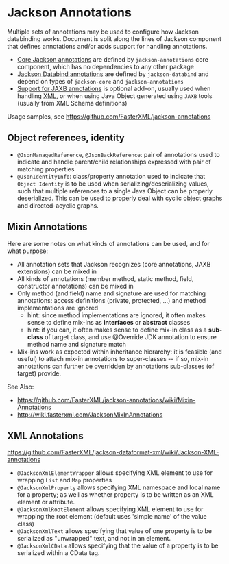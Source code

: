 # Jackson Annotations

Multiple sets of annotations may be used to configure how Jackson databinding works.
Document is split along the lines of Jackson component that defines annotations and/or adds support for handling annotations.

* [Core Jackson annotations](https://github.com/FasterXML/jackson-annotations/wiki/Jackson-Annotations) are defined by `jackson-annotations` core component, which has no dependencies to any other package
* [Jackson Databind annotations](https://github.com/FasterXML/jackson-databind/wiki/Databind-Annotations) are defined by `jackson-databind` and depend on types of `jackson-core` and `jackson-annotations`
* [Support for JAXB annotations](https://github.com/FasterXML/jackson-module-jaxb-annotations/) is optional add-on, usually used when handling [XML](https://github.com/FasterXML/jackson-datatype-xml), or when using Java Object generated using `JAXB` tools (usually from XML Schema definitions)

Usage samples, see https://github.com/FasterXML/jackson-annotations


## Object references, identity

* `@JsonManagedReference`, `@JsonBackReference`: pair of annotations used to indicate and handle parent/child relationships expressed with pair of matching properties
* `@JsonIdentityInfo`: class/property annotation used to indicate that `Object Identity` is to be used when serializing/deserializing values, such that multiple references to a single Java Object can be properly deserialized. This can be used to properly deal with cyclic object graphs and directed-acyclic graphs.


## Mixin Annotations

Here are some notes on what kinds of annotations can be used, and for what purpose:

- All annotation sets that Jackson recognizes (core annotations, JAXB extensions) can be mixed in
- All kinds of annotations (member method, static method, field, constructor annotations) can be mixed in
- Only method (and field) name and signature are used for matching annotations: access definitions (private, protected, ...) and method implementations are ignored
    - hint: since method implementations are ignored, it often makes sense to define mix-ins as **interfaces** or **abstract** classes
    - hint: if you can, it often makes sense to define mix-in class as a **sub-class** of target class, and use @Override JDK annotation to ensure method name and signature match
- Mix-ins work as expected within inheritance hierarchy: it is feasible (and useful) to attach mix-in annotations to super-classes -- if so, mix-in annotations can further be overridden by annotations sub-classes (of target) provide.

See Also:
- https://github.com/FasterXML/jackson-annotations/wiki/Mixin-Annotations
- http://wiki.fasterxml.com/JacksonMixInAnnotations


## XML Annotations

https://github.com/FasterXML/jackson-dataformat-xml/wiki/Jackson-XML-annotations

- `@JacksonXmlElementWrapper` allows specifying XML element to use for wrapping `List` and `Map` properties
- `@JacksonXmlProperty` allows specifying XML namespace and local name for a property; as well as whether property is to be written as an XML element or attribute.
- `@JacksonXmlRootElement` allows specifying XML element to use for wrapping the root element (default uses 'simple name' of the value class)
- `@JacksonXmlText` allows specifying that value of one property is to be serialized as "unwrapped" text, and not in an element.
- `@JacksonXmlCData` allows specifying that the value of a property is to be serialized within a CData tag.
